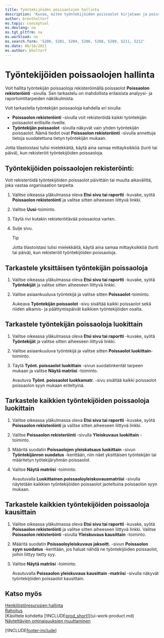 ```yaml
---
title: Työntekijöiden poissaolojen hallinta
description: 'Kuvaa, miten työntekijöiden poissaolot kirjataan ja poissaolotilastoja analysoidaan käyttäen Poissaolomerkintä- ja Työntekijän poissaolot -sivuja.'
author: brentholtorf
ms.topic: conceptual
ms.devlang: na
ms.tgt_pltfrm: na
ms.workload: na
ms.search.form: '5200, 5201, 5204, 5206, 5208, 5209, 5211, 5212'
ms.date: 06/16/2021
ms.author: bholtorf
---
```

# Työntekijöiden poissaolojen hallinta
Voit hallita työntekijän poissaoloja rekisteröimällä poissaolot **Poissaolon rekisteröinti** -sivulla. Sen tarkastelu on mahdollista erilaisista analyysi- ja raportointitarpeiden näkökulmista.

Voit tarkastella työntekijän poissaoloja kahdella eri sivulla:

* **Poissaolon rekisteröinti** -sivulla voit rekisteröidä kaikki työntekijän poissaolot erillisille riveille.
* **Työntekijän poissaolot** -sivulla näkyvät vain yhden työntekijän poissaolot. Nämä tiedot ovat **Poissaolon rekisteröinti** -sivulla annettuja tietoja suodatettuna tietyn työntekijän mukaan.

Jotta tilastoistasi tulisi mielekkäitä, käytä aina samaa mittayksikköä (tunti tai päivä), kun rekisteröit työntekijöiden poissaoloja.

## Työntekijöiden poissaolojen rekisteröinti:
Voit rekisteröidä työntekijöiden poissaolot päivittäin tai muulta aikaväliltä, joka vastaa organisaation tarpeita.

1. Valitse oikeassa yläkulmassa oleva **Etsi sivu tai raportti** -kuvake, syötä **Poissaolon rekisteröinti** ja valitse sitten aiheeseen liittyvä linkki.
2. Valitse **Uusi**-toiminto.
3. Täytä rivi kutakin rekisteröitävää poissaoloa varten.
4. Sulje sivu.

    > [!Tip]
    > Jotta tilastoistasi tulisi mielekkäitä, käytä aina samaa mittayksikköä (tunti tai päivä), kun rekisteröit työntekijöiden poissaoloja.

## Tarkastele yksittäisen työntekijän poissaoloja
1. Valitse oikeassa yläkulmassa oleva **Etsi sivu tai raportti** -kuvake, syötä **Työntekijät** ja valitse sitten aiheeseen liittyvä linkki.
2. Valitse asiaankuuluva työntekijä ja valitse sitten **Poissaolot**-toiminto.

    Aukeava **Työntekijän poissaolot** -sivu sisältää kaikki poissaolot sekä niiden alkamis- ja päättymispäivät kaikkien työntekijöiden osalta.

## Tarkastele työntekijän poissaoloja luokittain
1. Valitse oikeassa yläkulmassa oleva **Etsi sivu tai raportti** -kuvake, syötä **Työntekijät** ja valitse sitten aiheeseen liittyvä linkki.
2. Valitse asiaankuuluva työntekijä ja valitse sitten **Poissaolot luokittain**-toiminto.
3. Täytä **Työnt. poissaolot luokittain** -sivun suodatinkentät tarpeen mukaan ja valitse **Näytä matriisi** -toiminto.

    Avautuva **Työnt. poissaolot luokkamatr.** -sivu sisältää kaikki poissaolot poissaolon syyn mukaan eriteltyinä.

## Tarkastele kaikkien työntekijöiden poissaoloja luokittain
1. Valitse oikeassa yläkulmassa oleva **Etsi sivu tai raportti** -kuvake, syötä **Poissaolon rekisteröinti** ja valitse sitten aiheeseen liittyvä linkki.
2. Valitse **Poissaolon rekisteröinti** -sivulla **Yleiskuvaus luokittain** -toiminto.
3. Määritä suodatin **Poissaolojen yleiskatsaus luokittain** -sivun **Työntekijänron suodatus** -kenttään, niin näet yksittäisen työntekijän tai määritetyn työtekijäryhmän poissaolot.
4. Valitse **Näytä matriisi** -toiminto.

    Avautuvalla **Luokittainen poissaoloyleiskuvausmatriisi** -sivulla näytetään kaikkien työntekijöiden poissaolot jaoteltuina poissaolon syyn mukaan.

## Tarkastele kaikkien työntekijöiden poissaoloja kausittain
1. Valitse oikeassa yläkulmassa oleva **Etsi sivu tai raportti** -kuvake, syötä **Poissaolon rekisteröinti** ja valitse sitten aiheeseen liittyvä linkki.
   Valitse **Poissaolon rekisteröinti** -sivulla **Yleiskuvaus kausittain** -toiminto.
2. Määritä suodatin **Poissaoloyleiskuvaus jaksoitt.** -sivun **Poissaolon syyn suodatus** -kenttään, jos haluat nähdä ne työntekijöiden poissaolot, joihin liittyy tietty syy.
3. Valitse **Näytä matriisi** -toiminto.

    Avautuvalla **Poissaolon yleiskuvaus kausittain -matriisi** -sivulla näkyvät työntekijöiden poissaolot kausittain.

## Katso myös
[Henkilöstöresurssien hallinta](hr-manage-human-resources.md)  
[Rahoitus](finance.md)  
[Käsittele kohdetta [!INCLUDE[prod_short](includes/prod_short.md)]](ui-work-product.md)  
[Näytettävien ominaisuuksien muuttaminen](ui-experiences.md)


[!INCLUDE[footer-include](includes/footer-banner.md)]